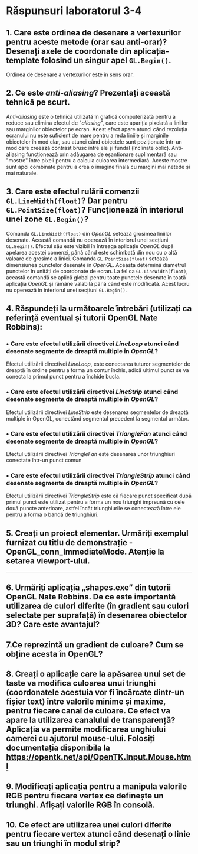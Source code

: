 # Răspunsuri laboratorul 3-4
## 1. Care este ordinea de desenare a vertexurilor pentru aceste metode (orar sau anti-orar)? Desenați axele de coordonate din aplicația-template folosind un singur apel `GL.Begin()`.
  Ordinea de desenare a vertexurilor este in sens orar.
## 2. Ce este *anti-aliasing*? Prezentați această tehnică pe scurt.
  *Anti-aliasing* este o tehnică utilizată în grafică computerizată pentru a reduce sau elimina efectul de "*aliasing*", care este apariția pixelată a liniilor sau marginilor obiectelor pe ecran. Acest efect apare atunci când rezoluția ecranului nu este suficient de mare pentru a reda liniile și marginile obiectelor în mod clar, sau atunci când obiectele sunt poziționate într-un mod care creează contrast brusc între ele și fundal (înclinate oblic). 
  Anti-aliasing funcționează prin adăugarea de eșantionare suplimentară sau "mostre" între pixeli pentru a calcula culoarea intermediară. Aceste mostre sunt apoi combinate pentru a crea o imagine finală cu margini mai netede și mai naturale.
## 3. Care este efectul rulării comenzii `GL.LineWidth(float)`? Dar pentru `GL.PointSize(float)`? Funcționează în interiorul unei zone `GL.Begin()`?
  Comanda `GL.LineWidth(float)` din *OpenGL* setează grosimea liniilor desenate. Această comandă nu operează în interiorul unei secțiuni `GL.Begin()`. Efectul său este vizibil în întreaga aplicație *OpenGL* după apelarea acestei comenzi, până când este schimbată din nou cu o altă valoare de grosime a liniei.
  Comanda `GL.PointSize(float)` setează dimensiunea punctelor desenate în *OpenGL*. Aceasta determină diametrul punctelor în unități de coordonate de ecran. La fel ca `GL.LineWidth(float)`, această comandă se aplică global pentru toate punctele desenate în toată aplicația *OpenGL* și rămâne valabilă până când este modificată. Acest lucru nu operează în interiorul unei secțiuni `GL.Begin()`.
## 4. Răspundeți la următoarele întrebări (utilizați ca referință eventual și tutorii OpenGL Nate Robbins):
### • Care este efectul utilizării directivei *LineLoop* atunci când desenate segmente de dreaptă multiple în *OpenGL*?
  Efectul utilizării directivei *LineLoop*, este conectarea tuturor segmentelor de dreaptă în ordine pentru a forma un contur închis, adică ultimul punct se va conecta la primul punct pentru a închide bucla.
### • Care este efectul utilizării directivei *LineStrip* atunci când desenate segmente de dreaptă multiple în *OpenGL*?
  Efectul utilizării directivei *LineStrip* este desenarea segmentelor de dreaptă multiple în OpenGL, conectând segmentul precedent la segmentul următor.
### • Care este efectul utilizării directivei *TriangleFan* atunci când desenate segmente de dreaptă multiple în *OpenGL*?
  Efectul utilizării directivei *TriangleFan* este desenarea unor triunghiuri conectate într-un punct comun 
### • Care este efectul utilizării directivei *TriangleStrip* atunci când desenate segmente de dreaptă multiple în *OpenGL*?
  Efectul utilizării directivei *TriangleStrip* este că fiecare punct specificat după primul punct este utilizat pentru a forma un nou triunghi împreună cu cele două puncte anterioare, astfel încât triunghiurile se conectează între ele pentru a forma o bandă de triunghiuri.
## 5. Creați un proiect elementar. Urmăriți exemplul furnizat cu titlu de demonstrație - OpenGL_conn_ImmediateMode. Atenție la setarea viewport-ului.
  ---
## 6. Urmăriți aplicația „shapes.exe” din tutorii OpenGL Nate Robbins. De ce este importantă utilizarea de culori diferite (în gradient sau culori selectate per suprafață) în desenarea obiectelor 3D? Care este avantajul?
## 7.Ce reprezintă un gradient de culoare? Cum se obține acesta în OpenGL?
## 8. Creați o aplicație care la apăsarea unui set de taste va modifica culoarea unui triunghi (coordonatele acestuia vor fi încărcate dintr-un fișier text) între valorile minime și maxime, pentru fiecare canal de culoare. Ce efect va apare la utilizarea canalului de transparență? Aplicația va permite modificarea unghiului camerei cu ajutorul mouse-ului. Folosiți documentația disponibila la https://opentk.net/api/OpenTK.Input.Mouse.html
## 9. Modificați aplicația pentru a manipula valorile RGB pentru fiecare vertex ce definește un triunghi. Afișați valorile RGB în consolă.
## 10. Ce efect are utilizarea unei culori diferite pentru fiecare vertex atunci când desenați o linie sau un triunghi în modul strip?
